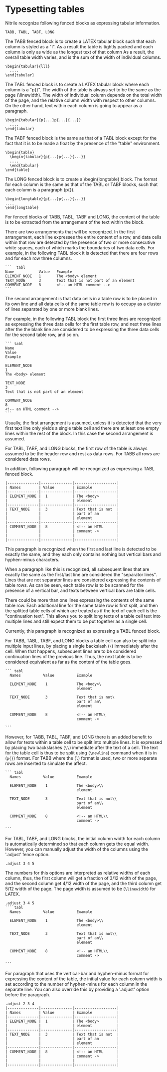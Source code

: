 # Typesetting tables  

Nitrile recognize following fenced blocks as expressing tabular
information.

    TABB, TABL, TABF, LONG 


The TABB fenced block is to create a LATEX tabular block such that each column
is styled as a "l". As a result the table is tightly packed and each column is
only as wide as the longest text of that column As a result, the overall table
width varies, and is the sum of the width of individual columns.

    \begin{tabular}{lll}
      ....
    \end{tabular}

The TABL fenced block is to create a LATEX tabular block where each column
is a "p{}". The width of the table is always set to be the same as the page
(\linewidth). The width of individual column depends on the total width 
of the page, and the relative column width with respect to other columns.
On the other hand, text within each column is going to appear as a paragraph.

    \begin{tabular}{p{...}p{...}{...}}
      ....
    \end{tabular}

The TABF fenced block is the same as that of a TABL block except for the fact
that it is to be made a float by the presence of the "table" environment.

    \begin{table} 
      \begin{tabular}{p{...}p{...}{...}}
      ....
      \end{tabular}
    \end{table} 

The LONG fenced block is to create a \begin{longtable} block.
The format for each column is the same as that of the TABL or TABF blocks,
such that each column is a paragraph (p{}).

    \begin{longtable}{p{...}p{...}{...}}
    ....
    \end{longtable}

For fenced blocks of TABB, TABL, TABF and LONG, the content of the table is to
be extracted from the arrangement of the text within the block.

There are two arrangements that will be recognized. In the first arrangement,
each line expresses the entire content of a row, and data cells within that row
are detected by the presence of two or more consecutive white spaces, each of
which marks the boundaries of two data cells.  For example, in the following
TABL block it is detected that there are four rows and for each row three
columns.

    ```  tabl
    Name           Value   Example
    ELEMENT_NODE   1       The <body> element
    TEXT_NODE      3       Text that is not part of an element
    COMMENT_NODE   8       <!-- an HTML comment -->
    ```

The second arrangement is that data cells in a table row is to be placed in its
own line and all data cells of the same table row is to occupy as a cluster of
lines separated by one or more blank lines.

For example, in the following TABL block the first three lines are recognized
as expressing the three data cells for the first table row, and next three
lines after the the blank line are considered to be expressing the three data
cells for the second table row, and so on.


    ``` tabl
    Name
    Value
    Example

    ELEMENT_NODE
    1
    The <body> element

    TEXT_NODE
    3
    Text that is not part of an element

    COMMENT_NODE
    8
    <!-- an HTML comment -->
    ```

Usually, the first arrangement is assumed, unless it is detected that the very
first text line only yields a single table cell and there are at least one
empty lines within the rest of the block.  In this case the second
arrangement is assumed.

For TABL, TABF, and LONG blocks, the first row of the table is always assumed
to be the header row and rest as data rows.  For TABB all rows are considered
data rows.

In addition, following paragraph will be recognized as expressing a TABL fenced
block. 

    |--------------|--------------|-------------------|
    | Names        | Value        | Example           |
    |--------------|--------------|-------------------|
    | ELEMENT_NODE |  1           | The <body>        |
    |              |              | element           |
    |--------------|--------------|-------------------|
    | TEXT_NODE    |  3           | Text that is not  |
    |              |              | part of an        |
    |              |              | element           |
    |--------------|--------------|-------------------|
    | COMMENT_NODE |  8           | <!-- an HTML      |
    |              |              | comment ->        |
    |              |              |                   |
    |--------------|--------------|-------------------|

This paragraph is recognized when the first and last line is detected to be
exactly the same, and they each only contains nothing but vertical bars and
hyphen-minus characters. 

When a paragraph like this is recognized, all subsequent lines that are exactly
the same as the first/last line are considered the "separator lines".  Lines
that are not separator lines are considered expressing the contents of table
rows.  As can be seen, each table row is to be scanned for the presence of a
vertical bar, and texts between vertical bars are table cells. 

There could be more than one lines expressing the contents of the same table
row.  Each additional line for the same table row is first split, and then the
splitted table cells of which are treated as if the text of each cell is the
"continuation text".  This allows you to split long texts of a table cell text
into multiple lines and still expect them to be put together as a single cell. 

Currently, this paragraph is recognized as expressing a TABL fenced block.

For TABB, TABL, TABF, and LONG blocks a table cell can also be split into multiple 
input lines, by placing a single backslash (`\`) immediately after the cell.
When that happens, subsequent lines are to be considered continuation lines of the
previous line. Thus, the next table is to be considered equivalent as far
as the content of the table goes.

    ``` tabl
      Names          Value          Example            

      ELEMENT_NODE    1             The <body>\         
                                    element            

      TEXT_NODE       3             Text that is not\ 
                                    part of an\        
                                    element            

      COMMENT_NODE    8             <!-- an HTML\      
                                    comment ->         
                                                       
    ```

However, for TABB, TABL, TABF, and LONG there is an added benefit to allow for
texts within a table cell to be split into multiple lines. It is expressed by
placing two backslashes (`\\`) immediate after the text of a cell. The text for
the table cell is thus to be split using (`\newline`) command when it is in
(`p{}`) format. For TABB where the (`l`) format is used, two or more separate
rows are inserted to simulate the affect.

    ``` tabl
      Names          Value          Example            

      ELEMENT_NODE    1             The <body>\\        
                                    element            

      TEXT_NODE       3             Text that is not\\
                                    part of an\\       
                                    element            

      COMMENT_NODE    8             <!-- an HTML\\     
                                    comment ->         
                                                       
    ```

For TABL, TABF, and LONG blocks, the initial column width for each column is
automatically determined so that each column gets the equal width.  However,
you can manually adjust the width of the columns using the '.adjust' fence
option.

    .adjust 3 4 5

The numbers for this options are interpreted as relative widths of each column, 
thus, the first column will get a fraction of 3/12 width of the page, and the second
column get 4/12 width of the page, and the third column get 5/12 width of the page.
The page width is assumed to be (`\linewidth`) for LATEX.

    .adjust 3 4 5
    ``` tabl
      Names          Value          Example            

      ELEMENT_NODE    1             The <body>\\        
                                    element            

      TEXT_NODE       3             Text that is not\\
                                    part of an\\       
                                    element            

      COMMENT_NODE    8             <!-- an HTML\\     
                                    comment ->         
                                                       
    ```

For paragraph that uses the vertical-bar and hyphen-minus format for expressing
the content of the table, the initial value for each column width is set according
to the number of hyphen-minus for each column in the separate line. You can also 
override this by providing a '.adjust' option before the paragraph.

    .adjust 2 3 4
    |--------------|--------------|-------------------|
    | Names        | Value        | Example           |
    |--------------|--------------|-------------------|
    | ELEMENT_NODE |  1           | The <body>        |
    |              |              | element           |
    |--------------|--------------|-------------------|
    | TEXT_NODE    |  3           | Text that is not  |
    |              |              | part of an        |
    |              |              | element           |
    |--------------|--------------|-------------------|
    | COMMENT_NODE |  8           | <!-- an HTML      |
    |              |              | comment ->        |
    |              |              |                   |
    |--------------|--------------|-------------------|





